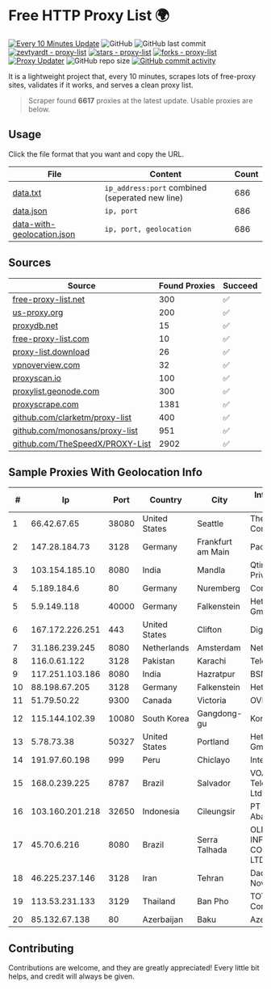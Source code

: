 
# Free HTTP Proxy List 🌍

[![Every 10 Minutes Update](https://github.com/mertguvencli/http-proxy-list/actions/workflows/main.yml/badge.svg?branch=main)](https://github.com/mertguvencli/http-proxy-list/actions/workflows/main.yml)
![GitHub](https://img.shields.io/github/license/mertguvencli/http-proxy-list)
![GitHub last commit](https://img.shields.io/github/last-commit/mertguvencli/http-proxy-list)
[![zevtyardt - proxy-list](https://img.shields.io/static/v1?label=zevtyardt&message=proxy-list&color=blue&logo=github)](https://github.com/zevtyardt/proxy-list "Go to GitHub repo")
[![stars - proxy-list](https://img.shields.io/github/stars/zevtyardt/proxy-list?style=social)](https://github.com/zevtyardt/proxy-list)
[![forks - proxy-list](https://img.shields.io/github/forks/zevtyardt/proxy-list?style=social)](https://github.com/zevtyardt/proxy-list)
[![Proxy Updater](https://github.com/zevtyardt/proxy-list/workflows/Proxy%20Updater/badge.svg)](https://github.com/zevtyardt/proxy-list/actions?query=workflow:"Proxy+Updater")
![GitHub repo size](https://img.shields.io/github/repo-size/zevtyardt/proxy-list)
[![GitHub commit activity](https://img.shields.io/github/commit-activity/m/zevtyardt/proxy-list?logo=commits)](https://github.com/zevtyardt/proxy-list/commits/main)

It is a lightweight project that, every 10 minutes, scrapes lots of free-proxy sites, validates if it works, and serves a clean proxy list.

> Scraper found **6617** proxies at the latest update. Usable proxies are below.

## Usage

Click the file format that you want and copy the URL.

|File|Content|Count|
|----|-------|-----|
|[data.txt](https://raw.githubusercontent.com/mertguvencli/http-proxy-list/main/proxy-list/data.txt)|`ip_address:port` combined (seperated new line)|686|
|[data.json](https://raw.githubusercontent.com/mertguvencli/http-proxy-list/main/proxy-list/data.json)|`ip, port`|686|
|[data-with-geolocation.json](https://raw.githubusercontent.com/mertguvencli/http-proxy-list/main/proxy-list/data-with-geolocation.json)|`ip, port, geolocation`|686|

## Sources

|Source|Found Proxies|Succeed|
|------|-------------|-------|
|[free-proxy-list.net](https://free-proxy-list.net)|300|✅|
|[us-proxy.org](https://www.us-proxy.org)|200|✅|
|[proxydb.net](http://proxydb.net)|15|✅|
|[free-proxy-list.com](https://free-proxy-list.com/?page=&port=&type%5B%5D=http&type%5B%5D=https&up_time=0&search=Search)|10|✅|
|[proxy-list.download](https://www.proxy-list.download/HTTP)|26|✅|
|[vpnoverview.com](https://vpnoverview.com/privacy/anonymous-browsing/free-proxy-servers)|32|✅|
|[proxyscan.io](https://www.proxyscan.io)|100|✅|
|[proxylist.geonode.com](https://proxylist.geonode.com/api/proxy-list?limit=300&page=1&sort_by=lastChecked&sort_type=desc&protocols=http,https)|300|✅|
|[proxyscrape.com](https://api.proxyscrape.com/v2/?request=displayproxies&protocol=http&timeout=10000&country=all&ssl=all&anonymity=all)|1381|✅|
|[github.com/clarketm/proxy-list](https://raw.githubusercontent.com/clarketm/proxy-list/master/proxy-list-raw.txt)|400|✅|
|[github.com/monosans/proxy-list](https://raw.githubusercontent.com/monosans/proxy-list/main/proxies/http.txt)|951|✅|
|[github.com/TheSpeedX/PROXY-List](https://raw.githubusercontent.com/TheSpeedX/PROXY-List/master/http.txt)|2902|✅|


## Sample Proxies With Geolocation Info

|#|Ip|Port|Country|City|Internet Service Provider|
|-|--|----|-------|----|-------------------------|
|1|66.42.67.65|38080|United States|Seattle|The Constant Company|
|2|147.28.184.73|3128|Germany|Frankfurt am Main|Packet Host, Inc.|
|3|103.154.185.10|8080|India|Mandla|Qtime Businesses Private Limited|
|4|5.189.184.6|80|Germany|Nuremberg|Contabo GmbH|
|5|5.9.149.118|40000|Germany|Falkenstein|Hetzner Online GmbH|
|6|167.172.226.251|443|United States|Clifton|DigitalOcean, LLC|
|7|31.186.239.245|8080|Netherlands|Amsterdam|NetSkope Inc|
|8|116.0.61.122|3128|Pakistan|Karachi|Telecard|
|9|117.251.103.186|8080|India|Hazratpur|BSNL Internet|
|10|88.198.67.205|3128|Germany|Falkenstein|Hetzner|
|11|51.79.50.22|9300|Canada|Victoria|OVH SAS|
|12|115.144.102.39|10080|South Korea|Gangdong-gu|Korea Telecom|
|13|5.78.73.38|50327|United States|Portland|Hetzner Online GmbH|
|14|191.97.60.198|999|Peru|Chiclayo|Internexa Peru S.A|
|15|168.0.239.225|8787|Brazil|Salvador|VOANET Telecomunicações Ltda.|
|16|103.160.201.218|32650|Indonesia|Cileungsir|PT Viriya Surya Abadi|
|17|45.70.6.216|8080|Brazil|Serra Talhada|OLITECH INFORMÁTICA E COMUNICAÇÃO LTDA|
|18|46.225.237.146|3128|Iran|Tehran|Dadeh Gostar Asr Novin P.J.S. Co.|
|19|113.53.231.133|3129|Thailand|Ban Pho|TOT Public Company Limited|
|20|85.132.67.138|80|Azerbaijan|Baku|AzerSat|



## Contributing

Contributions are welcome, and they are greatly appreciated! Every
little bit helps, and credit will always be given.

